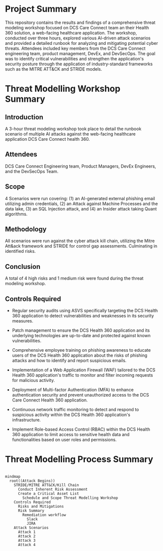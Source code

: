 # Project Summary


This repository contains the results and findings of a comprehensive threat modeling workshop focused on DCS Care Connect team an their Health 360 solution, a web-facing healthcare application. The workshop, conducted over three hours, explored various AI-driven attack scenarios and provided a detailed runbook for analyzing and mitigating potential cyber threats. Attendees included key members from the DCS Care Connect engineering team, product management, DevEx, and DevSecOps. The goal was to identify critical vulnerabilities and strengthen the application's security posture through the application of industry-standard frameworks such as the MITRE ATT&CK and STRIDE models.





# Threat Modelling Workshop Summary



## Introduction

A 3-hour threat modeling workshop took place to detail the runbook scenario of multiple AI attacks against the web-facing healthcare application DCS Care Connect health 360.



## Attendees

DCS Care Connect Engineering team, Product Managers, DevEx Engineers, and the DevSecOps Team.



## Scope

4 Scenarios were run covering: (1) an AI-generated external phishing email utilizing admin credentials, (2) an Attack against Machine Processes and the data lake, (3) an SQL Injection attack, and (4) an Insider attack taking Quant algorithms.



## Methodology

All scenarios were run against the cyber attack kill chain, utilizing the Mitre Att&ack framework and STRIDE for control gap assessments. Culminating in identified risks. 



## Conclusion

A total of 4 high risks and 1 medium risk were found during the threat modeling workshop.



## Controls Required



- Regular security audits using ASVS specifically targeting the DCS Health 360 application to detect vulnerabilities and weaknesses in its security measures.

- Patch management to ensure the DCS Health 360 application and its underlying technologies are up-to-date and protected against known vulnerabilities.

- Comprehensive employee training on phishing awareness to educate users of the DCS Health 360 application about the risks of phishing attacks and how to identify and report suspicious emails.

- Implementation of a Web Application Firewall (WAF) tailored to the DCS Health 360 application's traffic to monitor and filter incoming requests for malicious activity.

- Deployment of Multi-factor Authentication (MFA) to enhance authentication security and prevent unauthorized access to the DCS Care Connect Health 360 application.

- Continuous network traffic monitoring to detect and respond to suspicious activity within the DCS Health 360 application's infrastructure.

- Implement Role-based Access Control (RBAC) within the DCS Health 360 application to limit access to sensitive health data and functionalities based on user roles and permissions.



# Threat Modelling Process Summary



```mermaid

mindmap
  root((Attack Begins))
    STRIDE/MITRE ATT&CK/Kill Chain
      Conduct Inherent Risk Assessment
      Create a Critical Asset List
        Schedule and Scope Threat Modelling Workshop
    Controls Required
      Risks and Mitigations
      Risk Summary
        Remediation workflow
          Slack
          JIRA
    Attack Scenarios
      Attack 1
      Attack 2
      Attack 3
      Attack 4

